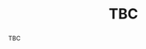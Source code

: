 ---
layout: talk
title:  TBC
name: Dirk Witthaut 
talk-url: 
abstract: TBC
invited: yes
session: invited-1
---
